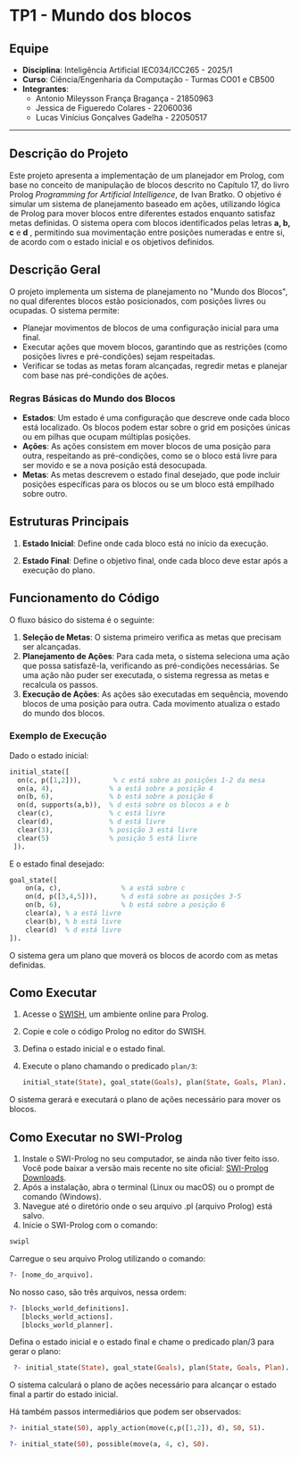 # TP1 - Mundo dos blocos

## Equipe
- **Disciplina**: Inteligência Artificial IEC034/ICC265 - 2025/1  
- **Curso**: Ciência/Engenharia da Computação - Turmas CO01 e CB500  
- **Integrantes**:
  - Antonio Mileysson França Bragança - 21850963
  - Jessica de Figueredo Colares - 22060036
  - Lucas Vinícius Gonçalves Gadelha - 22050517

---
## Descrição do Projeto
Este projeto apresenta a implementação de um planejador em Prolog, com base no conceito de manipulação de blocos descrito no Capítulo 17, do livro Prolog *Programming for Artificial Intelligence*, 
 de Ivan Bratko. O objetivo é simular um sistema de planejamento baseado em ações, utilizando lógica de Prolog para mover blocos entre diferentes estados enquanto satisfaz metas definidas. O sistema opera com blocos identificados pelas letras **a, b, c** e **d** , permitindo sua movimentação entre posições numeradas e entre si, de acordo com o estado inicial e os objetivos definidos. 

## Descrição Geral

O projeto implementa um sistema de planejamento no "Mundo dos Blocos", no qual diferentes blocos estão posicionados, com posições livres ou ocupadas. O sistema permite:

- Planejar movimentos de blocos de uma configuração inicial para uma final.
- Executar ações que movem blocos, garantindo que as restrições (como posições livres e pré-condições) sejam respeitadas.
- Verificar se todas as metas foram alcançadas, regredir metas e planejar com base nas pré-condições de ações.

### Regras Básicas do Mundo dos Blocos

- **Estados**: Um estado é uma configuração que descreve onde cada bloco está localizado. Os blocos podem estar sobre o grid em posições únicas ou em pilhas que ocupam múltiplas posições.
- **Ações**: As ações consistem em mover blocos de uma posição para outra, respeitando as pré-condições, como se o bloco está livre para ser movido e se a nova posição está desocupada.
- **Metas**: As metas descrevem o estado final desejado, que pode incluir posições específicas para os blocos ou se um bloco está empilhado sobre outro.

## Estruturas Principais

1. **Estado Inicial**: Define onde cada bloco está no início da execução.

2. **Estado Final**: Define o objetivo final, onde cada bloco deve estar após a execução do plano.

## Funcionamento do Código
O fluxo básico do sistema é o seguinte:
1. **Seleção de Metas**: O sistema primeiro verifica as metas que precisam ser alcançadas.
2. **Planejamento de Ações**: Para cada meta, o sistema seleciona uma ação que possa satisfazê-la, verificando as pré-condições necessárias. Se uma ação não puder ser executada, o sistema regressa as metas e recalcula os passos.
3. **Execução de Ações**: As ações são executadas em sequência, movendo blocos de uma posição para outra. Cada movimento atualiza o estado do mundo dos blocos.

### Exemplo de Execução

Dado o estado inicial:
```prolog
initial_state([
  on(c, p([1,2])),        % c está sobre as posições 1-2 da mesa
  on(a, 4),              % a está sobre a posição 4
  on(b, 6),              % b está sobre a posição 6
  on(d, supports(a,b)),  % d está sobre os blocos a e b
  clear(c),              % c está livre
  clear(d),              % d está livre
  clear(3),              % posição 3 está livre
  clear(5)               % posição 5 está livre
 ]).
```

E o estado final desejado:

```prolog
goal_state([
    on(a, c),               % a está sobre c
    on(d, p([3,4,5])),      % d está sobre as posições 3-5
    on(b, 6),               % b está sobre a posição 6
    clear(a), % a está livre
    clear(b), % b está livre
    clear(d)  % d está livre
]).

```
O sistema gera um plano que moverá os blocos de acordo com as metas definidas. 

## Como Executar

1. Acesse o [SWISH](https://swish.swi-prolog.org/), um ambiente online para Prolog.
2. Copie e cole o código Prolog no editor do SWISH.
3. Defina o estado inicial e o estado final.
4. Execute o plano chamando o predicado `plan/3`:

    ```prolog
    initial_state(State), goal_state(Goals), plan(State, Goals, Plan).
    ```

O sistema gerará e executará o plano de ações necessário para mover os blocos.


## Como Executar no SWI-Prolog

1. Instale o SWI-Prolog no seu computador, se ainda não tiver feito isso. Você pode baixar a versão mais recente no site oficial: [SWI-Prolog Downloads](https://www.swi-prolog.org/Download.html).
2. Após a instalação, abra o terminal (Linux ou macOS) ou o prompt de comando (Windows).
3. Navegue até o diretório onde o seu arquivo .pl (arquivo Prolog) está salvo.
4. Inicie o SWI-Prolog com o comando:

```prolog
swipl
```

Carregue o seu arquivo Prolog utilizando o comando:

```prolog
?- [nome_do_arquivo].
```
No nosso caso, são três arquivos, nessa ordem:

```prolog
?- [blocks_world_definitions].
   [blocks_world_actions].
   [blocks_world_planner].
```

Defina o estado inicial e o estado final e chame o predicado plan/3 para gerar o plano:

```prolog
 ?- initial_state(State), goal_state(Goals), plan(State, Goals, Plan).
```

O sistema calculará o plano de ações necessário para alcançar o estado final a partir do estado inicial.

Há também passos intermediários que podem ser observados:

```prolog
?- initial_state(S0), apply_action(move(c,p([1,2]), d), S0, S1).
```
```prolog
?- initial_state(S0), possible(move(a, 4, c), S0).
```